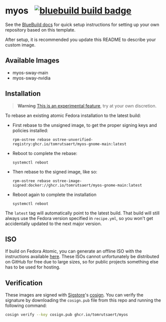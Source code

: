 # myos &nbsp; [![bluebuild build badge](https://github.com/tomrutsaert/myos/actions/workflows/build.yml/badge.svg)](https://github.com/tomrutsaert/myos/actions/workflows/build.yml)

See the [BlueBuild docs](https://blue-build.org/how-to/setup/) for quick setup instructions for setting up your own
repository based on this template.

After setup, it is recommended you update this README to describe your custom image.

## Available Images

- myos-sway-main
- myos-sway-nvidia

## Installation

> **Warning**
> [This is an experimental feature](https://www.fedoraproject.org/wiki/Changes/OstreeNativeContainerStable), try at your
> own discretion.

To rebase an existing atomic Fedora installation to the latest build:

- First rebase to the unsigned image, to get the proper signing keys and policies installed:
  ```
  rpm-ostree rebase ostree-unverified-registry:ghcr.io/tomrutsaert/myos-gnome-main:latest
  ```
- Reboot to complete the rebase:
  ```
  systemctl reboot
  ```
- Then rebase to the signed image, like so:
  ```
  rpm-ostree rebase ostree-image-signed:docker://ghcr.io/tomrutsaert/myos-gnome-main:latest
  ```
- Reboot again to complete the installation
  ```
  systemctl reboot
  ```

The `latest` tag will automatically point to the latest build. That build will still always use the Fedora version
specified in `recipe.yml`, so you won't get accidentally updated to the next major version.

## ISO

If build on Fedora Atomic, you can generate an offline ISO with the instructions
available [here](https://blue-build.org/learn/universal-blue/#fresh-install-from-an-iso). These ISOs cannot
unfortunately be distributed on GitHub for free due to large sizes, so for public projects something else has to be used
for hosting.

## Verification

These images are signed with [Sigstore](https://www.sigstore.dev/)'s [cosign](https://github.com/sigstore/cosign). You
can verify the signature by downloading the `cosign.pub` file from this repo and running the following command:

```bash
cosign verify --key cosign.pub ghcr.io/tomrutsaert/myos
```
